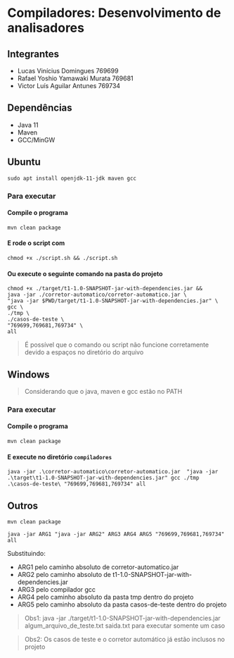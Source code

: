 # Compiladores: Desenvolvimento de analisadores

## Integrantes ##

- Lucas Vinícius Domingues 769699
- Rafael Yoshio Yamawaki Murata 769681
- Victor Luís Aguilar Antunes 769734

## Dependências
- Java 11
- Maven
- GCC/MinGW
## Ubuntu
```
sudo apt install openjdk-11-jdk maven gcc
```

### Para executar
#### Compile o programa
```
mvn clean package
```

#### E rode o script com 
```
chmod +x ./script.sh && ./script.sh
```

#### Ou execute o seguinte comando na pasta do projeto
```
chmod +x ./target/t1-1.0-SNAPSHOT-jar-with-dependencies.jar &&
java -jar ./corretor-automatico/corretor-automatico.jar \
"java -jar $PWD/target/t1-1.0-SNAPSHOT-jar-with-dependencies.jar" \
gcc \
./tmp \
./casos-de-teste \
"769699,769681,769734" \
all
```
> É possível que o comando ou script não funcione corretamente devido a espaços no diretório do arquivo

## Windows
> Considerando que o java, maven e gcc estão no PATH

### Para executar
#### Compile o programa
```
mvn clean package
```

#### E execute no diretório ```compiladores```
```
java -jar .\corretor-automatico\corretor-automatico.jar  "java -jar .\target\t1-1.0-SNAPSHOT-jar-with-dependencies.jar" gcc ./tmp  .\casos-de-teste\ "769699,769681,769734" all
```
## Outros
```
mvn clean package
```
```
java -jar ARG1 "java -jar ARG2" ARG3 ARG4 ARG5 "769699,769681,769734" all
```
Substituindo:
- ARG1 pelo caminho absoluto de corretor-automatico.jar
- ARG2 pelo caminho absoluto de t1-1.0-SNAPSHOT-jar-with-dependencies.jar
- ARG3 pelo compilador gcc
- ARG4 pelo caminho absoluto da pasta tmp dentro do projeto
- ARG5 pelo caminho absoluto da pasta casos-de-teste dentro do projeto

> Obs1:
> java -jar ./target/t1-1.0-SNAPSHOT-jar-with-dependencies.jar algum_arquivo_de_teste.txt saida.txt para executar somente um caso

> Obs2: Os casos de teste e o corretor automático já estão inclusos no projeto
